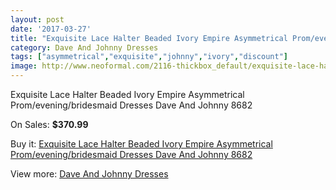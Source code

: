 ```yaml
---
layout: post
date: '2017-03-27'
title: "Exquisite Lace Halter Beaded Ivory Empire Asymmetrical Prom/evening/bridesmaid Dresses Dave And Johnny 8682"
category: Dave And Johnny Dresses
tags: ["asymmetrical","exquisite","johnny","ivory","discount"]
image: http://www.neoformal.com/2116-thickbox_default/exquisite-lace-halter-beaded-ivory-empire-asymmetrical-prom-evening-bridesmaid-dresses-dave-and-johnny-8682.jpg
---
```

Exquisite Lace Halter Beaded Ivory Empire Asymmetrical Prom/evening/bridesmaid Dresses Dave And Johnny 8682

On Sales: **$370.99**
<a href="https://www.neoformal.com/en/dave-and-johnny-dresses/776-exquisite-lace-halter-beaded-ivory-empire-asymmetrical-prom-evening-bridesmaid-dresses-dave-and-johnny-8682.html"><amp-img layout="responsive" width="600" height="600" src="//www.neoformal.com/2116-thickbox_default/exquisite-lace-halter-beaded-ivory-empire-asymmetrical-prom-evening-bridesmaid-dresses-dave-and-johnny-8682.jpg" alt="Exquisite Lace Halter Beaded Ivory Empire Asymmetrical Prom/evening/bridesmaid Dresses Dave And Johnny 8682 0" /></a>
<a href="https://www.neoformal.com/en/dave-and-johnny-dresses/776-exquisite-lace-halter-beaded-ivory-empire-asymmetrical-prom-evening-bridesmaid-dresses-dave-and-johnny-8682.html"><amp-img layout="responsive" width="600" height="600" src="//www.neoformal.com/2117-thickbox_default/exquisite-lace-halter-beaded-ivory-empire-asymmetrical-prom-evening-bridesmaid-dresses-dave-and-johnny-8682.jpg" alt="Exquisite Lace Halter Beaded Ivory Empire Asymmetrical Prom/evening/bridesmaid Dresses Dave And Johnny 8682 1" /></a>

Buy it: [Exquisite Lace Halter Beaded Ivory Empire Asymmetrical Prom/evening/bridesmaid Dresses Dave And Johnny 8682](https://www.neoformal.com/en/dave-and-johnny-dresses/776-exquisite-lace-halter-beaded-ivory-empire-asymmetrical-prom-evening-bridesmaid-dresses-dave-and-johnny-8682.html "Exquisite Lace Halter Beaded Ivory Empire Asymmetrical Prom/evening/bridesmaid Dresses Dave And Johnny 8682")

View more: [Dave And Johnny Dresses](https://www.neoformal.com/en/9-dave-and-johnny-dresses "Dave And Johnny Dresses")